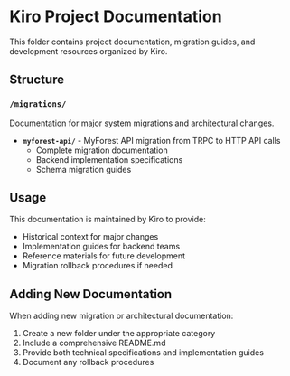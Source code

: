# Kiro Project Documentation

This folder contains project documentation, migration guides, and development resources organized by Kiro.

## Structure

### `/migrations/`
Documentation for major system migrations and architectural changes.

- **`myforest-api/`** - MyForest API migration from TRPC to HTTP API calls
  - Complete migration documentation
  - Backend implementation specifications
  - Schema migration guides

## Usage

This documentation is maintained by Kiro to provide:
- Historical context for major changes
- Implementation guides for backend teams
- Reference materials for future development
- Migration rollback procedures if needed

## Adding New Documentation

When adding new migration or architectural documentation:
1. Create a new folder under the appropriate category
2. Include a comprehensive README.md
3. Provide both technical specifications and implementation guides
4. Document any rollback procedures